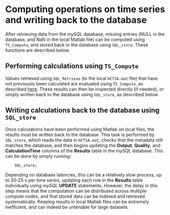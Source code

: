 # Computing operations on time series and writing back to the database

After retrieving data from the *mySQL* database, missing entries (NULL in the database, and NaN in the local Matlab file) can be computed using `TS_Compute`, and stored back to the database using `SQL_store`.
These functions are described below.

## Performing calculations using `TS_Compute`
<!--{#sec:performing_calculations}-->

Values retrieved using `SQL_Retrieve` (to the local `HCTSA.mat` file) that have not previously been calculated are evaluated using `TS_Compute`, as described [here](running_computations.md).
These results can then be inspected directly (if needed), or simply written back to the database using `SQL_store`, as described below.

## Writing calculations back to the database using `SQL_store`
<!--{#sec:writingCalcsDatabase}-->

Once calculations have been performed using Matlab on local files, the results must be written back to the database.
This task is performed by `SQL_store`, which reads the data in `HCTSA.mat`, checks that the metadata still matches the database, and then begins updating the **Output**, **Quality**, and **CalculationTime** columns of the **Results** table in the *mySQL* database.
This can be done by simply running:

        SQL_store;

Depending on database latencies, this can be a relatively slow process, up to 20-25 s per time series, updating each row in the **Results** table individually using *mySQL* **UPDATE** statements.
However, the delay in this step means that the computation can be distributed across multiple compute nodes, and that stored data can be indexed and retrieved systematically.
Keeping results in local Matlab files can be extremely inefficient, and can indeed be untenable for large datasets.
